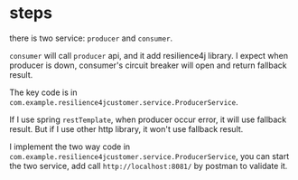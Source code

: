 # steps

there is two service: `producer` and `consumer`. 

`consumer` will call `producer` api, and it add resilience4j library. I expect when producer is down, consumer's circuit breaker will open and return fallback result. 

The key code is in `com.example.resilience4jcustomer.service.ProducerService`.

If I use spring `restTemplate`, when producer occur error, it will use fallback result.
But if I use other http library, it won't use fallback result.

I implement the two way code in `com.example.resilience4jcustomer.service.ProducerService`, you can start the two service, add call `http://localhost:8081/` by postman to validate it.